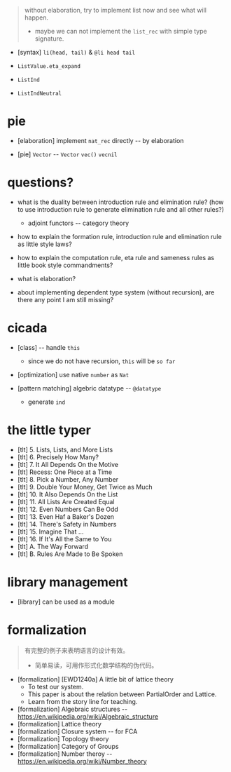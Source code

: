 > without elaboration, try to implement list now and see what will happen.
> - maybe we can not implement the `list_rec` with simple type signature.

- [syntax] `li(head, tail)` & `@li head tail`

- `ListValue.eta_expand`

- `ListInd`
- `ListIndNeutral`

# pie

- [elaboration] implement `nat_rec` directly -- by elaboration

- [pie] `Vector` --  `Vector` `vec()` `vecnil`

# questions?

- what is the duality between introduction rule and elimination rule?
  (how to use introduction rule to generate elimination rule and all other rules?)
  - adjoint functors -- category theory

- how to explain the formation rule, introduction rule and elimination rule as little style laws?
- how to explain the computation rule, eta rule and sameness rules as little book style commandments?

- what is elaboration?
- about implementing dependent type system (without recursion),
  are there any point I am still missing?

# cicada

- [class] -- handle `this`
  - since we do not have recursion, `this` will be `so far`

- [optimization] use native `number` as `Nat`

- [pattern matching] algebric datatype -- `@datatype`
  - generate `ind`

# the little typer

- [tlt] 5. Lists, Lists, and More Lists
- [tlt] 6. Precisely How Many?
- [tlt] 7. It All Depends On the Motive
- [tlt] Recess: One Piece at a Time
- [tlt] 8. Pick a Number, Any Number
- [tlt] 9. Double Your Money, Get Twice as Much
- [tlt] 10. It Also Depends On the List
- [tlt] 11. All Lists Are Created Equal
- [tlt] 12. Even Numbers Can Be Odd
- [tlt] 13. Even Haf a Baker's Dozen
- [tlt] 14. There's Safety in Numbers
- [tlt] 15. Imagine That ...
- [tlt] 16. If It's All the Same to You
- [tlt] A. The Way Forward
- [tlt] B. Rules Are Made to Be Spoken

# library management

- [library] can be used as a module

# formalization

> 有完整的例子来表明语言的设计有效。
> - 简单易读，可用作形式化数学结构的伪代码。

- [formalization] [EWD1240a] A little bit of lattice theory
  - To test our system.
  - This paper is about the relation between PartialOrder and Lattice.
  - Learn from the story line for teaching.
- [formalization] Algebraic structures -- https://en.wikipedia.org/wiki/Algebraic_structure
- [formalization] Lattice theory
- [formalization] Closure system -- for FCA
- [formalization] Topology theory
- [formalization] Category of Groups
- [formalization] Number theroy -- https://en.wikipedia.org/wiki/Number_theory
